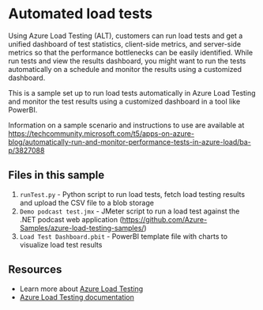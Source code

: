 # Automated load tests

Using Azure Load Testing (ALT), customers can run load tests and get a unified dashboard of test statistics, client-side metrics, and server-side metrics so that the performance bottlenecks can be easily identified. While run tests and view the results dashboard, you might want to run the tests automatically on a schedule and monitor the results using a customized dashboard.  

This is a sample set up to run load tests automatically in Azure Load Testing and monitor the test results using a customized dashboard in a tool like PowerBI. 

Information on a sample scenario and instructions to use are available at https://techcommunity.microsoft.com/t5/apps-on-azure-blog/automatically-run-and-monitor-performance-tests-in-azure-load/ba-p/3827088

## Files in this sample 

1. `runTest.py` - Python script to run load tests, fetch load testing results and upload the CSV file to a blob storage
2. `Demo podcast test.jmx` - JMeter script to run a load test against the .NET podcast web application (https://github.com/Azure-Samples/azure-load-testing-samples/)
3. `Load Test Dashboard.pbit` - PowerBI template file with charts to visualize load test results

## Resources 

- Learn more about [Azure Load Testing](https://aka.ms/malt)
- [Azure Load Testing documentation](https://aka.ms/malt-docs)
